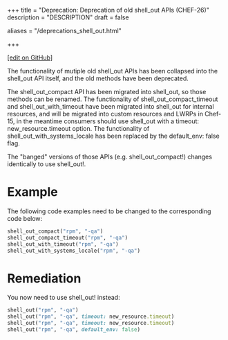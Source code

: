 +++
title = "Deprecation: Deprecation of old shell_out APIs (CHEF-26)"
description = "DESCRIPTION"
draft = false

aliases = "/deprecations_shell_out.html"


  
    
    
    
    
+++    

[\[edit on
GitHub\]](https://github.com/chef/chef-web-docs/blob/master/chef_master/source/deprecations_shell_out.rst)

<meta name="robots" content="noindex">

The functionality of mutiple old <span
class="title-ref">shell_out</span> APIs has been collapsed into the
<span class="title-ref">shell_out</span> API itself, and the old
methods have been deprecated.

The <span class="title-ref">shell_out_compact</span> API has been
migrated into <span class="title-ref">shell_out</span>, so those
methods can be renamed. The functionality of <span
class="title-ref">shell_out_compact_timeout</span> and <span
class="title-ref">shell_out_with_timeout</span> have been migrated
into <span class="title-ref">shell_out</span> for internal resources,
and will be migrated into custom resources and LWRPs in Chef-15, in the
meantime consumers should use shell_out with a <span
class="title-ref">timeout: new_resource.timeout</span> option. The
functionality of <span
class="title-ref">shell_out_with_systems_locale</span> has been
replaced by the <span class="title-ref">default_env: false</span> flag.

The "banged" versions of those APIs (e.g. <span
class="title-ref">shell_out_compact!</span>) changes identically to
use <span class="title-ref">shell_out!</span>.

Example
=======

The following code examples need to be changed to the corresponding code
below:

``` ruby
shell_out_compact("rpm", "-qa")
shell_out_compact_timeout("rpm", "-qa")
shell_out_with_timeout("rpm", "-qa")
shell_out_with_systems_locale("rpm", "-qa")
```

Remediation
===========

You now need to use shell_out! instead:

``` ruby
shell_out("rpm", "-qa")
shell_out("rpm", "-qa", timeout: new_resource.timeout)
shell_out("rpm", "-qa", timeout: new_resource.timeout)
shell_out("rpm", "-qa", default_env: false)
```
